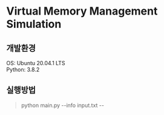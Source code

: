 # Virtual Memory Management Simulation

## 개발환경
OS: Ubuntu 20.04.1 LTS<br>
Python: 3.8.2

## 실행방법
>python main.py --info input.txt --
